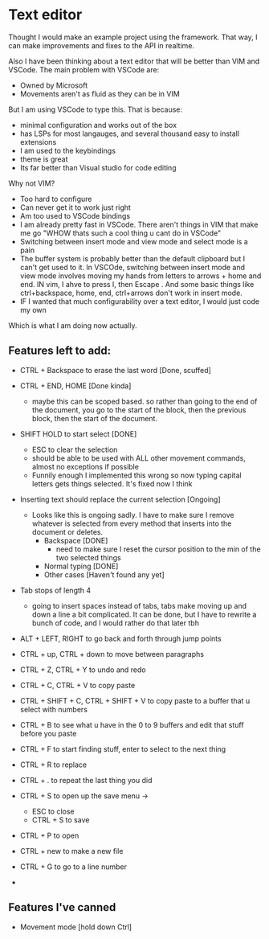 # Text editor
Thought I would make an example project using the framework. 
That way, I can make improvements and fixes to the API in realtime.

Also I have been thinking about a text editor that will be better than VIM and VSCode. The main problem with VSCode are:
- Owned by Microsoft
- Movements aren't as fluid as they can be in VIM

But I am using VSCode to type this. That is because:
- minimal configuration and works out of the box
- has LSPs for most langauges, and several thousand easy to install extensions
- I am used to the keybindings
- theme is great
- Its far better than Visual studio for code editing


Why not VIM?
- Too hard to configure
- Can never get it to work just right
- Am too used to VSCode bindings
- I am already pretty fast in VSCode. There aren't things in VIM that make me go "WHOW thats such a cool thing u cant do in VSCode"
- Switching between insert mode and view mode and select mode is a pain
- The buffer system is probably better than the default clipboard but I can't get used to it. In VSCOde, switching between insert mode and view mode involves moving my hands from letters to arrows + home and end. IN vim, I ahve to press I, then Escape . And some basic things like ctrl+backspace, home, end, ctrl+arrows don't work in insert mode. 
- IF I wanted that much configurability over a text editor, I would just code my own

Which is what I am doing now actually. 

## Features left to add:

- CTRL + Backspace to erase the  last word [Done, scuffed]
- CTRL + END, HOME  [Done kinda]
    - maybe this can be scoped based. so rather than going to the end of the document, you go to the 
    start of the block, then the previous block, then the start of the document.
- SHIFT HOLD to start select [DONE]
    - ESC to clear the selection
    - should be able to be used with ALL other movement commands, almost no exceptions if possible
    - Funnily enough I implemented this wrong so now typing capital letters gets things selected. It's fixed now I think
- Inserting text should replace the current selection [Ongoing]
    - Looks like this is ongoing sadly. I have to make sure I remove whatever is selected from every method that inserts into the document or deletes.
        - Backspace [DONE]
            - need to make sure I reset the cursor position to the min of the two selected things
        - Normal typing [DONE]
        - Other cases [Haven't found any yet]
- Tab stops of length 4
    - going to insert spaces instead of tabs, tabs make moving up and down a line a bit complicated. It can be done, but I have to rewrite a bunch of code, and I would rather do that later tbh
- ALT + LEFT, RIGHT to go back and forth through jump points

- CTRL + up, CTRL + down to move between paragraphs
- CTRL + Z, CTRL + Y to undo and redo
- CTRL + C, CTRL + V to copy paste
- CTRL + SHIFT + C, CTRL + SHIFT + V to copy paste to a buffer that u select with numbers
- CTRL + B to see what u have in the 0 to 9 buffers and edit that stuff before you paste
- CTRL + F to start finding stuff, enter to select to the next thing
- CTRL + R to replace
- CTRL + . to repeat the last thing you did
- CTRL + S to open up the save menu -> 
    - ESC to close
    - CTRL + S to save
- CTRL + P to open
- CTRL + new to make a new file
- CTRL + G to go to a line number
- 

## Features I've canned

- Movement mode [hold down Ctrl]
    